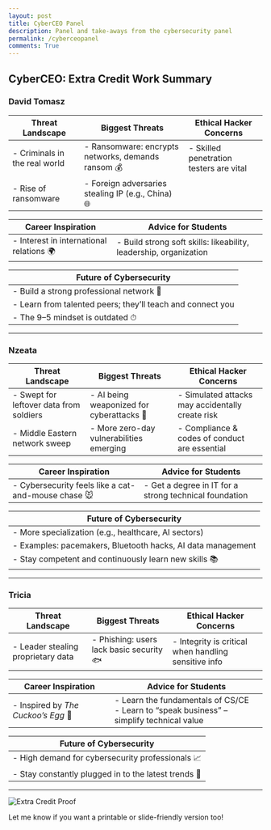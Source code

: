 ```yaml
---
layout: post
title: CyberCEO Panel
description: Panel and take-aways from the cybersecurity panel
permalink: /cyberceopanel
comments: True
---
```


## **CyberCEO: Extra Credit Work Summary**

### **David Tomasz**

| **Threat Landscape**              | **Biggest Threats**                                     | **Ethical Hacker Concerns**              |
|----------------------------------|----------------------------------------------------------|------------------------------------------|
| - Criminals in the real world    | - Ransomware: encrypts networks, demands ransom 💰       | - Skilled penetration testers are vital  |
| - Rise of ransomware             | - Foreign adversaries stealing IP (e.g., China) 🌐      |                                          |

| **Career Inspiration**               | **Advice for Students**                             |
|-------------------------------------|-----------------------------------------------------|
| - Interest in international relations 🌍 | - Build strong soft skills: likeability, leadership, organization |

| **Future of Cybersecurity**                             |
|---------------------------------------------------------|
| - Build a strong professional network 🤝                |
| - Learn from talented peers; they’ll teach and connect you |
| - The 9–5 mindset is outdated ⏱                        |

---

### **Nzeata**

| **Threat Landscape**                     | **Biggest Threats**                                     | **Ethical Hacker Concerns**                      |
|-----------------------------------------|----------------------------------------------------------|--------------------------------------------------|
| - Swept for leftover data from soldiers | - AI being weaponized for cyberattacks 🤖                | - Simulated attacks may accidentally create risk |
| - Middle Eastern network sweep          | - More zero-day vulnerabilities emerging                | - Compliance & codes of conduct are essential    |

| **Career Inspiration**                           | **Advice for Students**                              |
|--------------------------------------------------|--------------------------------------------------------|
| - Cybersecurity feels like a cat-and-mouse chase 🐭 | - Get a degree in IT for a strong technical foundation |

| **Future of Cybersecurity**                                        |
|--------------------------------------------------------------------|
| - More specialization (e.g., healthcare, AI sectors)               |
| - Examples: pacemakers, Bluetooth hacks, AI data management        |
| - Stay competent and continuously learn new skills 📚             |

---

### **Tricia**

| **Threat Landscape**                    | **Biggest Threats**                         | **Ethical Hacker Concerns**                          |
|----------------------------------------|--------------------------------------------|------------------------------------------------------|
| - Leader stealing proprietary data     | - Phishing: users lack basic security 🐟   | - Integrity is critical when handling sensitive info |

| **Career Inspiration**        | **Advice for Students**                                          |
|------------------------------|------------------------------------------------------------------|
| - Inspired by *The Cuckoo’s Egg* 📘 | - Learn the fundamentals of CS/CE <br> - Learn to “speak business” – simplify technical value |

| **Future of Cybersecurity**                    |
|------------------------------------------------|
| - High demand for cybersecurity professionals 📈 |
| - Stay constantly plugged in to the latest trends 🔌 |

---

![Extra Credit Proof](../../assets/images/extra-cred-proof.jpeg)

Let me know if you want a printable or slide-friendly version too!